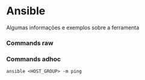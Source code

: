 # Ansible
Algumas informações e exemplos sobre a ferramenta

### Commands raw

### Commands adhoc
```shell
ansible <HOST_GROUP> -m ping

```
